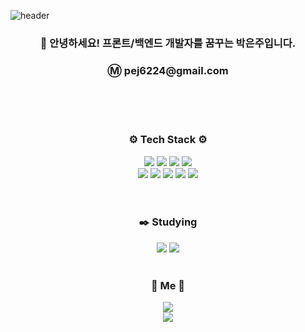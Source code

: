 ![header](https://capsule-render.vercel.app/api?type=venom&color=auto&height=300&section=header&text=WELCOME%20&fontSize=90)
<div align="center">
    <h3 align="center">
      👋 안녕하세요! 프론트/백엔드 개발자를 꿈꾸는 박은주입니다.
    </h3>
    <h3 align="center">
        Ⓜ️ pej6224@gmail.com
    </h3> <br> <br> <br> 
    <h3 align="center">
      ⚙️ Tech Stack ⚙️
    </h3>
    <img src="https://img.shields.io/badge/Python-3776AB?style=for-the-badge&logo=python&logoColor=white"/>
    <img src="https://img.shields.io/badge/django-%23092E20.svg?style=for-the-badge&logo=django&logoColor=white" />
    <img src="https://img.shields.io/badge/GitHub-EAEAEA?style=for-the-badge&logo=github&logoColor=000"/>
    <img src="https://img.shields.io/badge/mysql-4479A1.svg?style=for-the-badge&logo=mysql&logoColor=white" /> <br>
    <img src="https://img.shields.io/badge/react_native-%2320232a.svg?style=for-the-badge&logo=react&logoColor=%2361DAFB" />
    <img src="https://img.shields.io/badge/VSCode-0078d7.svg?style=for-the-badge&logo=visual-studio-code&logoColor=white" />
    <img src="https://img.shields.io/badge/HTML5-E34F26?style=for-the-badge&logo=html5&logoColor=FFF"/> 
    <img src="https://img.shields.io/badge/CSS3-1572B6?style=for-the-badge&logo=css3&logoColor=FFF"/>
    <img src="https://img.shields.io/badge/Javascript-F7DF1E?style=for-the-badge&logo=javascript&logoColor=FFF"/> <br>
  <br><br>
</div>

<div align="center">
  <h3 align="center">
    ✒️ Studying 
  </h3>
  <img src="https://img.shields.io/badge/java-007396?style=for-the-badge&logo=OpenJDK&logoColor=white" />
  <img src="https://img.shields.io/badge/spring-%236DB33F.svg?style=for-the-badge&logo=spring&logoColor=white" /> <br><br>
</div>


<div align="center">
  <h3 align="center">
    📌 Me 📌
  </h3>
    <a href="https://velog.io/@parkeu">
        <img src="https://velog-readme-stats.vercel.app/api/badge?name=Velog" />
    </a> <br>
    <a href="https://standing-cheque-70a.notion.site/0cbdd5173aba4bb38445c5b97312299c?pvs=4">
        <img src="https://img.shields.io/badge/Notion-%23000000.svg?style=for-the-badge&logo=notion&logoColor=white" />
    </a>
</div>
